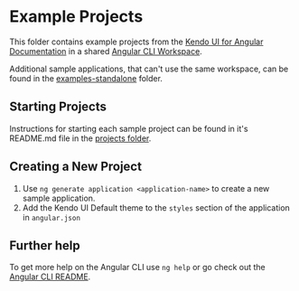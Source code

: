# Example Projects

This folder contains example projects from the [Kendo UI for Angular Documentation](http://www.telerik.com/kendo-angular-ui/components) in a shared [Angular CLI Workspace](https://angular.io/guide/file-structure).

Additional sample applications, that can't use the same workspace, can be found in the [examples-standalone](../examples-standalone) folder.

## Starting Projects

Instructions for starting each sample project can be found in it's README.md file in the [projects folder](./projects).

## Creating a New Project

1. Use `ng generate application <application-name>` to create a new sample application.
1. Add the Kendo UI Default theme to the `styles` section of the application in `angular.json`

## Further help

To get more help on the Angular CLI use `ng help` or go check out the [Angular CLI README](https://github.com/angular/angular-cli/blob/master/README.md).
